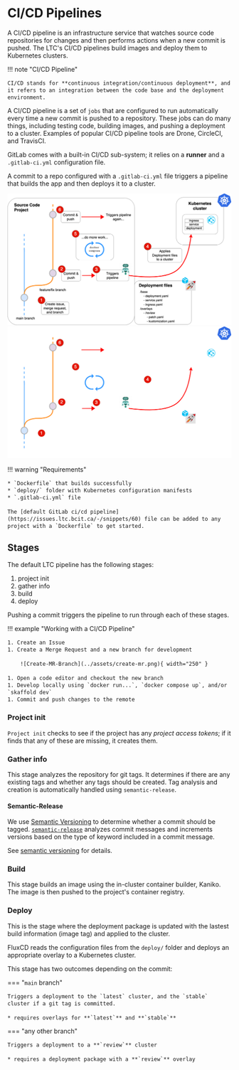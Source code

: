 # CI/CD Pipelines

A CI/CD pipeline is an infrastructure service that watches source code repositories for changes and then performs actions when a new commit is pushed. The LTC's CI/CD pipelines build images and deploy them to Kubernetes clusters.

!!! note "CI/CD Pipeline"

    CI/CD stands for **continuous integration/continuous deployment**, and it refers to an integration between the code base and the deployment environment.

A CI/CD pipeline is a set of `jobs` that are configured to run automatically every time a new commit is pushed to a repository. These jobs can do many things, including testing code, building images, and pushing a deployment to a cluster. Examples of popular CI/CD pipeline tools are Drone, CircleCI, and TravisCI.

GitLab comes with a built-in CI/CD sub-system; it relies on a **runner** and a `.gitlab-ci.yml` configuration file.

A commit to a repo configured with a `.gitlab-ci.yml` file triggers a pipeline that builds the app and then deploys it to a cluster.

![Deployment Pipeline](../assets/deploy-pipeline-overview-light.png#only-light)
![Deployment Pipeline](../assets/deploy-pipeline-overview-dark.png#only-dark)

!!! warning "Requirements"

    * `Dockerfile` that builds successfully
    * `deploy/` folder with Kubernetes configuration manifests
    * `.gitlab-ci.yml` file

    The [default GitLab ci/cd pipeline](https://issues.ltc.bcit.ca/-/snippets/60) file can be added to any project with a `Dockerfile` to get started.

## Stages

The default LTC pipeline has the following stages:

1. project init
1. gather info
1. build
1. deploy

Pushing a commit triggers the pipeline to run through each of these stages.

!!! example "Working with a CI/CD Pipeline"

    1. Create an Issue
    1. Create a Merge Request and a new branch for development

        ![Create-MR-Branch](../assets/create-mr.png){ width="250" }

    1. Open a code editor and checkout the new branch
    1. Develop locally using `docker run...`, `docker compose up`, and/or `skaffold dev`
    1. Commit and push changes to the remote

### Project init

`Project init` checks to see if the project has any *project access tokens*; if it finds that any of these are missing, it creates them.

### Gather info

This stage analyzes the repository for git tags. It determines if there are any existing tags and whether any tags should be created. Tag analysis and creation is automatically handled using `semantic-release`.

#### Semantic-Release

We use [Semantic Versioning](https://semver.org/) to determine whether a commit should be tagged. [`semantic-release`](https://semantic-release.gitbook.io/semantic-release/) analyzes commit messages and increments versions based on the type of keyword included in a commit message.

See [semantic versioning](../0_for-developers/semantic-versioning.md) for details.

### Build

This stage builds an image using the in-cluster container builder, Kaniko. The image is then pushed to the project's container registry.

### Deploy

This is the stage where the deployment package is updated with the lastest build information (image tag) and applied to the cluster.

FluxCD reads the configuration files from the `deploy/` folder and deploys an appropriate overlay to a Kubernetes cluster.

This stage has two outcomes depending on the commit:

=== "`main` branch"

    Triggers a deployment to the `latest` cluster, and the `stable` cluster if a git tag is committed.

    * requires overlays for **`latest`** and **`stable`**

=== "any other branch"

    Triggers a deployment to a **`review`** cluster

    * requires a deployment package with a **`review`** overlay

